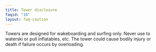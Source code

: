 ```yaml
---
title: Tower disclosure
faqid: "16"
layout: faq-caution
---
```

Towers are designed for wakeboarding and surfing only. Never use to waterski or pull inflatables, etc. The tower could cause bodily injury or death if failure occurs by overloading.
